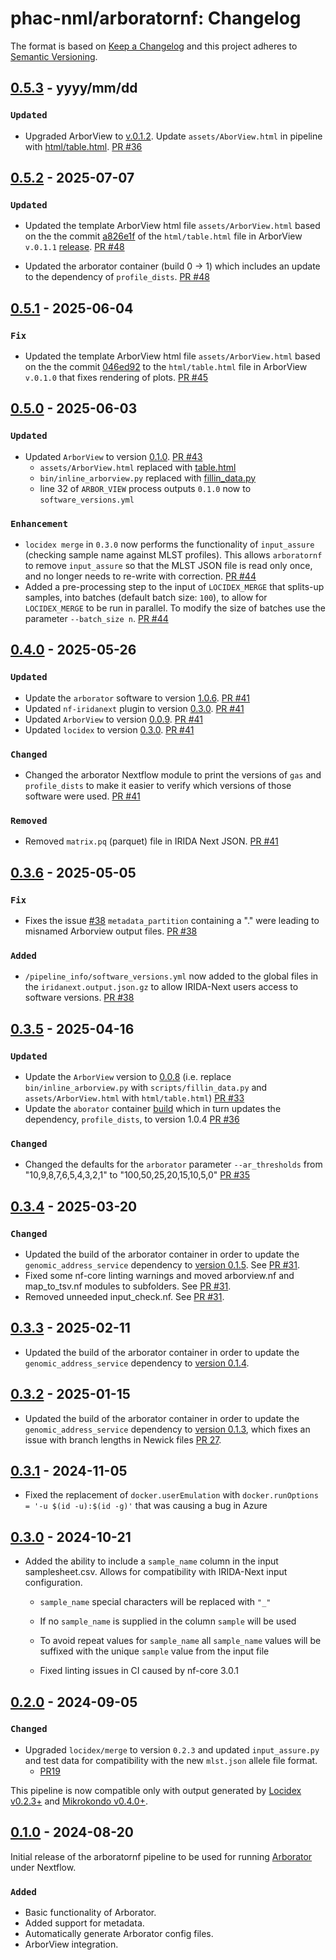 # phac-nml/arboratornf: Changelog

The format is based on [Keep a Changelog](https://keepachangelog.com/en/1.0.0/)
and this project adheres to [Semantic Versioning](https://semver.org/spec/v2.0.0.html).

## [0.5.3] - yyyy/mm/dd

### `Updated`

- Upgraded ArborView to [v.0.1.2](https://github.com/phac-nml/ArborView/releases/tag/v0.1.2). Update `assets/AborView.html` in pipeline with [html/table.html](https://github.com/phac-nml/ArborView/blob/v0.1.2/html/table.html). [PR #36]()

## [0.5.2] - 2025-07-07

### `Updated`

- Updated the template ArborView html file `assets/ArborView.html` based on the the commit [a826e1f](https://github.com/phac-nml/ArborView/commit/a826e1f142eec2a6d599a10874f74318530546a2) of the `html/table.html` file in ArborView `v.0.1.1` [release](https://github.com/phac-nml/ArborView/releases/tag/v0.1.1). [PR #48](https://github.com/phac-nml/arboratornf/pull/48)

- Updated the arborator container (build 0 -> 1) which includes an update to the dependency of `profile_dists`. [PR #48](https://github.com/phac-nml/arboratornf/pull/48)

## [0.5.1] - 2025-06-04

### `Fix`

- Updated the template ArborView html file `assets/ArborView.html` based on the the commit [046ed92](https://github.com/phac-nml/ArborView/commit/046ed92021fe37016d771c6dc69fdbe8e204a70f) to the `html/table.html` file in ArborView `v.0.1.0` that fixes rendering of plots. [PR #45](https://github.com/phac-nml/arboratornf/pull/45)

## [0.5.0] - 2025-06-03

### `Updated`

- Updated `ArborView` to version [0.1.0](https://github.com/phac-nml/ArborView/releases/tag/v0.1.0). [PR #43](https://github.com/phac-nml/arboratornf/pull/43)
  - `assets/ArborView.html` replaced with [table.html](https://github.com/phac-nml/ArborView/blob/v0.1.0/html/table.html)
  - `bin/inline_arborview.py` replaced with [fillin_data.py](https://github.com/phac-nml/ArborView/blob/v0.1.0/scripts/fillin_data.py)
  - line 32 of `ARBOR_VIEW` process outputs `0.1.0` now to `software_versions.yml`

### `Enhancement`

- `locidex merge` in `0.3.0` now performs the functionality of `input_assure` (checking sample name against MLST profiles). This allows `arboratornf` to remove `input_assure` so that the MLST JSON file is read only once, and no longer needs to re-write with correction. [PR #44](https://github.com/phac-nml/arboratornf/pull/44)
- Added a pre-processing step to the input of `LOCIDEX_MERGE` that splits-up samples, into batches (default batch size: `100`), to allow for `LOCIDEX_MERGE` to be run in parallel. To modify the size of batches use the parameter `--batch_size n`. [PR #44](https://github.com/phac-nml/arboratornf/pull/44)

## [0.4.0] - 2025-05-26

### `Updated`

- Update the `arborator` software to version [1.0.6](https://github.com/phac-nml/arborator/releases/tag/1.0.6). [PR #41](https://github.com/phac-nml/arboratornf/pull/41)
- Updated `nf-iridanext` plugin to version [0.3.0](https://github.com/phac-nml/nf-iridanext/releases/tag/0.3.0). [PR #41](https://github.com/phac-nml/arboratornf/pull/41)
- Updated `ArborView` to version [0.0.9](https://github.com/phac-nml/ArborView/releases/tag/v0.0.9). [PR #41](https://github.com/phac-nml/arboratornf/pull/41)
- Updated `locidex` to version [0.3.0](https://github.com/phac-nml/locidex/releases/tag/v0.3.0). [PR #41](https://github.com/phac-nml/arboratornf/pull/41)

### `Changed`

- Changed the arborator Nextflow module to print the versions of `gas` and `profile_dists` to make it easier to verify which versions of those software were used. [PR #41](https://github.com/phac-nml/arboratornf/pull/41)

### `Removed`

- Removed `matrix.pq` (parquet) file in IRIDA Next JSON. [PR #41](https://github.com/phac-nml/arboratornf/pull/41)

## [0.3.6] - 2025-05-05

### `Fix`

- Fixes the issue [#38](https://github.com/phac-nml/arboratornf/issues/38) `metadata_partition` containing a "." were leading to misnamed Arborview output files. [PR #38](https://github.com/phac-nml/arboratornf/pull/38)

### `Added`

- `/pipeline_info/software_versions.yml` now added to the global files in the `iridanext.output.json.gz` to allow IRIDA-Next users access to software versions. [PR #38](https://github.com/phac-nml/arboratornf/pull/38)

## [0.3.5] - 2025-04-16

### `Updated`

- Update the `ArborView` version to [0.0.8](https://github.com/phac-nml/ArborView/releases/tag/v0.0.8) (i.e. replace `bin/inline_arborview.py` with `scripts/fillin_data.py` and `assets/ArborView.html` with `html/table.html`) [PR #33](https://github.com/phac-nml/arboratornf/pull/33)
- Update the `aborator` container [build](https://github.com/bioconda/bioconda-recipes/pull/55278) which in turn updates the dependency, `profile_dists`, to version 1.0.4 [PR #36](https://github.com/phac-nml/arboratornf/pull/36)

### `Changed`

- Changed the defaults for the `arborator` parameter `--ar_thresholds` from "10,9,8,7,6,5,4,3,2,1" to "100,50,25,20,15,10,5,0" [PR #35](https://github.com/phac-nml/arboratornf/pull/35)

## [0.3.4] - 2025-03-20

### `Changed`

- Updated the build of the arborator container in order to update the `genomic_address_service` dependency to [version 0.1.5](https://github.com/phac-nml/genomic_address_service/releases/tag/0.1.5). See [PR #31](https://github.com/phac-nml/arboratornf/pull/31).
- Fixed some nf-core linting warnings and moved arborview.nf and map_to_tsv.nf modules to subfolders. See [PR #31](https://github.com/phac-nml/arboratornf/pull/31).
- Removed unneeded input_check.nf. See [PR #31](https://github.com/phac-nml/arboratornf/pull/31).

## [0.3.3] - 2025-02-11

- Updated the build of the arborator container in order to update the `genomic_address_service` dependency to [version 0.1.4](https://github.com/phac-nml/genomic_address_service/releases/tag/0.1.4).

## [0.3.2] - 2025-01-15

- Updated the build of the arborator container in order to update the `genomic_address_service` dependency to [version 0.1.3](https://github.com/phac-nml/genomic_address_service/releases/tag/0.1.3), which fixes an issue with branch lengths in Newick files [PR 27](https://github.com/phac-nml/arboratornf/pull/27).

## [0.3.1] - 2024-11-05

- Fixed the replacement of `docker.userEmulation` with `docker.runOptions      = '-u $(id -u):$(id -g)'` that was causing a bug in Azure

## [0.3.0] - 2024-10-21

- Added the ability to include a `sample_name` column in the input samplesheet.csv. Allows for compatibility with IRIDA-Next input configuration.

  - `sample_name` special characters will be replaced with `"_"`
  - If no `sample_name` is supplied in the column `sample` will be used
  - To avoid repeat values for `sample_name` all `sample_name` values will be suffixed with the unique `sample` value from the input file

  - Fixed linting issues in CI caused by nf-core 3.0.1

## [0.2.0] - 2024-09-05

### `Changed`

- Upgraded `locidex/merge` to version `0.2.3` and updated `input_assure.py` and test data for compatibility with the new `mlst.json` allele file format.
  - [PR19](https://github.com/phac-nml/arboratornf/pull/19)

This pipeline is now compatible only with output generated by [Locidex v0.2.3+](https://github.com/phac-nml/locidex) and [Mikrokondo v0.4.0+](https://github.com/phac-nml/mikrokondo/releases/tag/v0.4.0).

## [0.1.0] - 2024-08-20

Initial release of the arboratornf pipeline to be used for running [Arborator](https://github.com/phac-nml/arborator) under Nextflow.

### `Added`

- Basic functionality of Arborator.
- Added support for metadata.
- Automatically generate Arborator config files.
- ArborView integration.

[0.1.0]: https://github.com/phac-nml/arboratornf/releases/tag/0.1.0
[0.2.0]: https://github.com/phac-nml/arboratornf/releases/tag/0.2.0
[0.3.0]: https://github.com/phac-nml/arboratornf/releases/tag/0.3.0
[0.3.1]: https://github.com/phac-nml/arboratornf/releases/tag/0.3.1
[0.3.2]: https://github.com/phac-nml/arboratornf/releases/tag/0.3.2
[0.3.3]: https://github.com/phac-nml/arboratornf/releases/tag/0.3.3
[0.3.4]: https://github.com/phac-nml/arboratornf/releases/tag/0.3.4
[0.3.5]: https://github.com/phac-nml/arboratornf/releases/tag/0.3.5
[0.3.6]: https://github.com/phac-nml/arboratornf/releases/tag/0.3.6
[0.4.0]: https://github.com/phac-nml/arboratornf/releases/tag/0.4.0
[0.5.0]: https://github.com/phac-nml/arboratornf/releases/tag/0.5.0
[0.5.1]: https://github.com/phac-nml/arboratornf/releases/tag/0.5.1
[0.5.2]: https://github.com/phac-nml/arboratornf/releases/tag/0.5.2
[0.5.3]: https://github.com/phac-nml/arboratornf/releases/tag/0.5.3
